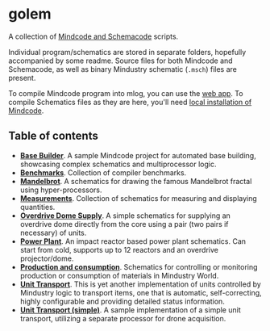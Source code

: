 # golem

A collection of [Mindcode and Schemacode](https://github.com/cardillan/mindcode/tree/devel) scripts.

Individual program/schematics are stored in separate folders, hopefully accompanied by some readme. Source files for both Mindcode and Schemacode, as well as binary Mindustry schematic (`.msch`) files are present.

To compile Mindcode program into mlog, you can use the [web app](http://mindcode.herokuapp.com/). To compile Schematics files as they are here, you'll need [local installation of Mindcode](https://github.com/cardillan/mindcode/blob/devel/doc/syntax/TOOLS-IDE-INTEGRATION.markdown). 

## Table of contents

- **[Base Builder](base-builder)**. A sample Mindcode project for automated base building, showcasing complex schematics and multiprocessor logic.
- **[Benchmarks](benchmarks)**. Collection of compiler benchmarks.
- **[Mandelbrot](mandelbrot)**. A schematics for drawing the famous Mandelbrot fractal using hyper-processors.
- **[Measurements](measurements)**. Collection of schematics for measuring and displaying quantities.
- **[Overdrive Dome Supply](overdrive)**. A simple schematics for supplying an overdrive dome directly from the core using a pair (two pairs if necessary) of units.
- **[Power Plant](power-plant)**. An impact reactor based power plant schematics. Can start from cold, supports up to 12 reactors and an overdrive projector/dome. 
- **[Production and consumption](production)**. Schematics for controlling or monitoring production or consumption of materials in Mindustry World. 
- **[Unit Transport](unit-transport)**. This is yet another implementation of units controlled by Mindustry logic to transport items, one that is automatic, self-correcting, highly configurable and providing detailed status information.
- **[Unit Transport (simple)](unit-transport-simple)**. A sample implementation of a simple unit transport, utilizing a separate processor for drone acquisition.